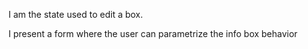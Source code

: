 I am the state used to edit a box.

I present a form where the user can parametrize the info box behavior
